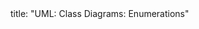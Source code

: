 <frontmatter>
title: "UML: Class Diagrams: Enumerations"
</frontmatter>

<include src="container-inPage-asFlat.md" boilerplate />